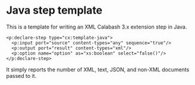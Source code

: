 # Java step template

This is a template for writing an XML Calabash 3.x extension step in Java.

```
<p:declare-step type="cx:template-java">
  <p:input port="source" content-types="any" sequence="true"/>
  <p:output port="result" content-types="xml"/>
  <p:option name="option" as="xs:boolean" select="false()"/>
</p:declare-step>
```

It simply reports the number of XML, text, JSON, and non-XML documents
passed to it.
